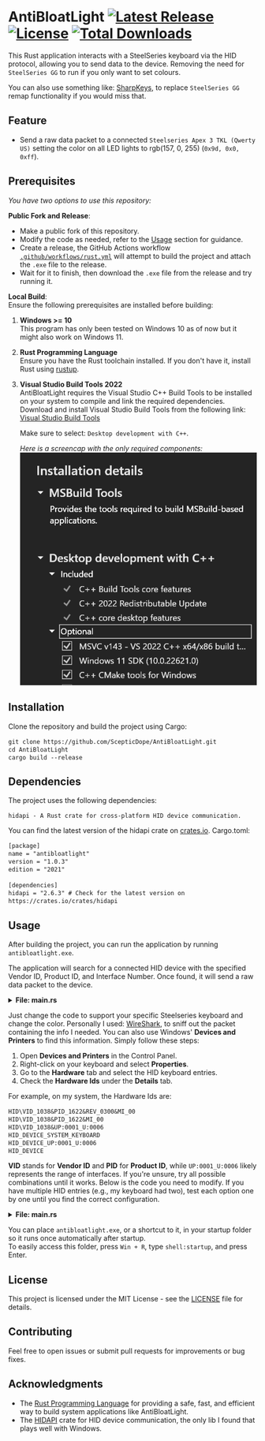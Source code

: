 # AntiBloatLight [![Latest Release](https://img.shields.io/github/v/release/ScepticDope/AntiBloatLight?style=flat-square)](https://github.com/ScepticDope/AntiBloatLight/releases) [![License](https://img.shields.io/badge/license-MIT-blue?style=flat-square)](https://github.com/ScepticDope/AntiBloatLight/blob/main/LICENSE) [![Total Downloads](https://img.shields.io/github/downloads/ScepticDope/AntiBloatLight/total?label=total%20downloads&style=flat-square)](https://github.com/ScepticDope/AntiBloatLight/releases)
This Rust application interacts with a SteelSeries keyboard via the HID protocol, allowing you to send data to the device. Removing the need for `SteelSeries GG` to run if you only want to set colours.

You can also use something like: [SharpKeys](https://github.com/randyrants/sharpkeys), to replace `SteelSeries GG` remap functionality if you would miss that.

## Feature
- Send a raw data packet to a connected `Steelseries Apex 3 TKL (Qwerty US)` setting the color on all LED lights to rgb(157, 0, 255) (`0x9d, 0x0, 0xff`).

## Prerequisites
_You have two options to use this repository:_

**Public Fork and Release**:
   - Make a public fork of this repository.
   - Modify the code as needed, refer to the [Usage](#usage) section for guidance.
   - Create a release, the GitHub Actions workflow [`.github/workflows/rust.yml`](https://github.com/ScepticDope/AntiBloatLight/blob/main/.github/workflows/rust.yml) will attempt to build the project and attach the `.exe` file to the release.
   - Wait for it to finish, then download the `.exe` file from the release and try running it.

**Local Build**:  
Ensure the following prerequisites are installed before building:

1. **Windows >= 10**  
   This program has only been tested on Windows 10 as of now but it might also work on Windows 11.

2. **Rust Programming Language**  
   Ensure you have the Rust toolchain installed. If you don't have it, install Rust using [rustup](https://rustup.rs/).

3. **Visual Studio Build Tools 2022**  
   AntiBloatLight requires the Visual Studio C++ Build Tools to be installed on your system to compile and link the required dependencies.  
   Download and install Visual Studio Build Tools from the following link:  
   [Visual Studio Build Tools](https://visualstudio.microsoft.com/visual-cpp-build-tools/)

   Make sure to select: `Desktop development with C++`.
   
   _Here is a screencap with the only required components:_
   ![Rust Config - Visual Studio Build Tools 2022](https://github.com/ScepticDope/AntiBloatLight/blob/main/Rust%20Config%20-%20Visual%20Studio%20Build%20Tools%202022.PNG?raw=true)

## Installation
Clone the repository and build the project using Cargo:
```
git clone https://github.com/ScepticDope/AntiBloatLight.git
cd AntiBloatLight
cargo build --release
```

## Dependencies
The project uses the following dependencies:

    hidapi - A Rust crate for cross-platform HID device communication.

You can find the latest version of the hidapi crate on [crates.io](https://crates.io/crates/hidapi).
Cargo.toml:
```
[package]
name = "antibloatlight"
version = "1.0.3"
edition = "2021"

[dependencies]
hidapi = "2.6.3" # Check for the latest version on https://crates.io/crates/hidapi
```

## Usage
After building the project, you can run the application by running `antibloatlight.exe`.

The application will search for a connected HID device with the specified Vendor ID, Product ID, and Interface Number. Once found, it will send a raw data packet to the device.

<details>
<summary><strong>File: main.rs</strong></summary>

```rust
// Raw data that needs to be sent to the device, starting with an extra 0x0 to ensure proper alignment.
// Main colour rgb(157, 0, 255) = 0x9d, 0x0, 0xff
// Alternative colour rgb(247, 75, 0) = 0xF7, 0x4B, 0x00
let raw_data_to_send = [
    0x0, 0x21, 0xff, 0x9d, 0x0, 0xff, 0x9d, 0x0, 0xff, 0x9d, 0x0, 0xff, 0x9d, 0x0, 0xff, 0x9d,
    0x0, 0xff, 0x9d, 0x0, 0xff, 0x9d, 0x0, 0xff, 0x9d, 0x0, 0xff, 0x9d, 0x0, 0xff, 0x0, 0x0, 0x0,
    0x0, 0x0, 0x0, 0x0, 0x0, 0x0, 0x0, 0x0, 0x0, 0x0, 0x0, 0x0, 0x0, 0x0, 0x0, 0x0, 0x0, 0x0,
    0x0, 0x0, 0x0, 0x0, 0x0, 0x0, 0x0, 0x0, 0x0, 0x0, 0x0, 0x0, 0x0, 0x0,
];
```
</details>

Just change the code to support your specific Steelseries keyboard and change the color. Personally I used: [WireShark](https://www.wireshark.org/download.html), to sniff out the packet containing the info I needed.
You can also use Windows' **Devices and Printers** to find this information. Simply follow these steps:

1. Open **Devices and Printers** in the Control Panel.  
2. Right-click on your keyboard and select **Properties**.  
3. Go to the **Hardware** tab and select the HID keyboard entries.  
4. Check the **Hardware Ids** under the **Details** tab.  

For example, on my system, the Hardware Ids are:
```
HID\VID_1038&PID_1622&REV_0300&MI_00
HID\VID_1038&PID_1622&MI_00
HID\VID_1038&UP:0001_U:0006
HID_DEVICE_SYSTEM_KEYBOARD
HID_DEVICE_UP:0001_U:0006
HID_DEVICE
```

**VID** stands for **Vendor ID** and **PID** for **Product ID**, while `UP:0001_U:0006` likely represents the range of interfaces. If you're unsure, try all possible combinations until it works. 
Below is the code you need to modify. If you have multiple HID entries (e.g., my keyboard had two), test each option one by one until you find the correct configuration.

<details>
<summary><strong>File: main.rs</strong></summary>

```rust
.find(|device| {
   device.vendor_id() == 0x1038
       && device.product_id() == 0x1622
       && device.interface_number() == 0x01
})
```
</details>

You can place `antibloatlight.exe`, or a shortcut to it, in your startup folder so it runs once automatically after startup.  
To easily access this folder, press `Win + R`, type `shell:startup`, and press Enter.

## License
This project is licensed under the MIT License - see the [LICENSE](https://github.com/ScepticDope/AntiBloatLight/blob/main/LICENSE) file for details.

## Contributing
Feel free to open issues or submit pull requests for improvements or bug fixes.

## Acknowledgments
- The [Rust Programming Language](https://www.rust-lang.org/) for providing a safe, fast, and efficient way to build system applications like AntiBloatLight.
- The [HIDAPI](https://crates.io/crates/hidapi) crate for HID device communication, the only lib I found that plays well with Windows.

